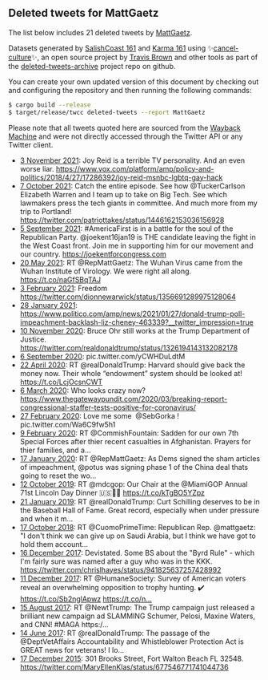 ## Deleted tweets for MattGaetz

The list below includes 21 deleted tweets by
[MattGaetz](https://twitter.com/MattGaetz).



Datasets generated by [SalishCoast 161](https://twitter.com/SalishCoastA) and [Karma 161](https://twitter.com/KarmaOneSixOne)
using ✨[cancel-culture](https://github.com/travisbrown/cancel-culture)✨, an open source project by [Travis Brown](https://twitter.com/travisbrown) 
and other tools as part of the [deleted-tweets-archive](https://github.com/salcoast/deleted-tweets-archive/) project repo on github.

You can create your own updated version of this document by checking out and configuring the
repository and then running the following commands:

```bash
$ cargo build --release
$ target/release/twcc deleted-tweets --report MattGaetz
```

Please note that all tweets quoted here are sourced from the
[Wayback Machine](https://web.archive.org) and were not directly accessed through the Twitter API or
any Twitter client.

* [ 3 November 2021](https://web.archive.org/web/20211103013627/https://twitter.com/mattgaetz/status/1455710394597658628): Joy Reid is a terrible TV personality.   And an even worse liar.    https://www.vox.com/platform/amp/policy-and-politics/2018/4/27/17286392/joy-reid-msnbc-lgbtq-gay-hack
* [ 7 October 2021](https://web.archive.org/web/20211007182457/https://twitter.com/mattgaetz/status/1446179147718537220): Catch the entire episode.  See how  @TuckerCarlson  Elizabeth Warren and I team up to take on Big Tech.  See which lawmakers press the tech giants in committee.  And much more from my trip to Portland! https://twitter.com/patriottakes/status/1446162153036156928
* [ 5 September 2021](https://web.archive.org/web/20210905004121/https://twitter.com/mattgaetz/status/1434315647094165505): #AmericaFirst  is in a battle for the soul of the Republican Party.   @joekent16jan19  is THE candidate leaving the fight in the West Coast front.  Join me in supporting him for our movement and our country. https://joekentforcongress.com
* [20 May 2021](https://web.archive.org/web/20210520173326/https://twitter.com/mattgaetz/status/1395432492140802055): RT @RepMattGaetz: The Wuhan Virus came from the Wuhan Institute of Virology.  We were right all along. https://t.co/naGfSBqTAJ
* [ 3 February 2021](https://web.archive.org/web/20210203015516/https://twitter.com/mattgaetz/status/1356783204959666176): Freedom https://twitter.com/dionnewarwick/status/1356691289975128064
* [28 January 2021](https://web.archive.org/web/20210128014001/https://twitter.com/mattgaetz/status/1354605074459332614): https://www.politico.com/amp/news/2021/01/27/donald-trump-poll-impeachment-backlash-liz-cheney-463339?__twitter_impression=true
* [10 November 2020](https://web.archive.org/web/20201110170751/https://twitter.com/mattgaetz/status/1326201928313876481): Bruce Ohr still works at the Trump Department of Justice. https://twitter.com/realdonaldtrump/status/1326194143132082178
* [ 6 September 2020](https://web.archive.org/web/20200906000946/https://twitter.com/mattgaetz/status/1302398499078709250): pic.twitter.com/yCWHDuLdtM
* [22 April 2020](https://web.archive.org/web/20200422134032/https://twitter.com/mattgaetz/status/1252955449743286272): RT @realDonaldTrump: Harvard should give back the money now. Their whole “endowment” system should be looked at! https://t.co/LcjOcsnCWT
* [ 6 March 2020](https://web.archive.org/web/20200306022801/https://twitter.com/mattgaetz/status/1235753510370717696): Who looks crazy now? https://www.thegatewaypundit.com/2020/03/breaking-report-congressional-staffer-tests-positive-for-coronavirus/
* [27 February 2020](https://web.archive.org/web/20200227235535/https://twitter.com/mattgaetz/status/1233175202357555201): Love me some ⁦ @SebGorka ⁩! pic.twitter.com/Wa6C9fw5h1
* [ 9 February 2020](https://web.archive.org/web/20200209165612/https://twitter.com/mattgaetz/status/1226550376666673153): RT @CommishFountain: Sadden for our own 7th Special Forces after thier recent casualties in Afghanistan. Prayers for thier families, and a…
* [17 January 2020](https://web.archive.org/web/20200117192612/https://twitter.com/mattgaetz/status/1218253204523229184): RT @RepMattGaetz: As Dems signed the sham articles of impeachment, @potus was signing phase 1 of the China deal thats going to reset the wo…
* [12 October 2019](https://web.archive.org/web/20191012114549/https://twitter.com/mattgaetz/status/1182985722283941888): RT @mdcgop: Our Chair at the @MiamiGOP Annual 71st Lincoln Day Dinner 🇺🇸🐘🎊 https://t.co/kTgBO5YZpz
* [21 January 2019](https://web.archive.org/web/20190121143452/https://twitter.com/mattgaetz/status/1087357868603527168): RT @realDonaldTrump: Curt Schilling deserves to be in the Baseball Hall of Fame. Great record, especially when under pressure and when it m…
* [17 October 2018](https://web.archive.org/web/20181017020349/https://twitter.com/mattgaetz/status/1052379625588969472): RT @CuomoPrimeTime: Republican Rep. @mattgaetz: "I don't think we can give up on Saudi Arabia, but I think we have got to hold them account…
* [16 December 2017](https://web.archive.org/web/20171216052135/https://twitter.com/mattgaetz/status/941899811711746048): Devistated. Some BS about the "Byrd Rule" - which I'm fairly sure was named after a guy who was in the KKK. https://twitter.com/chrislhayes/status/941825637257428992
* [11 December 2017](https://web.archive.org/web/20171211203110/https://twitter.com/mattgaetz/status/940318061009211392): RT @HumaneSociety: Survey of American voters reveal an overwhelming opposition to trophy hunting. ✔️ https://t.co/Sb2nglApwz https://t.co/n…
* [15 August 2017](https://web.archive.org/web/20170815113049/https://twitter.com/mattgaetz/status/897420309300727808): RT @NewtTrump: The Trump campaign just released a brilliant new campaign ad SLAMMING Schumer, Pelosi, Maxine Waters, and CNN! #MAGA https:/…
* [14 June 2017](https://web.archive.org/web/20170614113610/https://twitter.com/mattgaetz/status/874953608017661952): RT @realDonaldTrump: The passage of the @DeptVetAffairs Accountability and Whistleblower Protection Act is GREAT news for veterans! I lo… 
* [17 December 2015](https://web.archive.org/web/20200603172825/https://twitter.com/mattgaetz/status/677620926293372930): 301 Brooks Street, Fort Walton Beach FL 32548. https://twitter.com/MaryEllenKlas/status/677546771741044736

